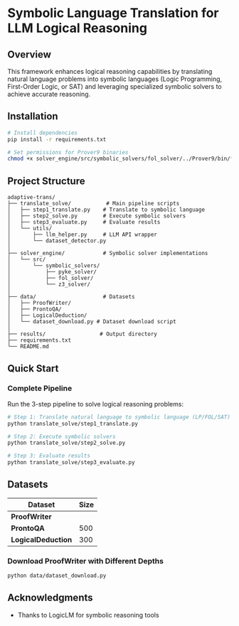 # Symbolic Language Translation for LLM Logical Reasoning

## Overview

This framework enhances logical reasoning capabilities by translating natural language problems into symbolic languages (Logic Programming, First-Order Logic, or SAT) and leveraging specialized symbolic solvers to achieve accurate reasoning.

## Installation

```bash
# Install dependencies
pip install -r requirements.txt

# Set permissions for Prover9 binaries
chmod +x solver_engine/src/symbolic_solvers/fol_solver/../Prover9/bin/*
```

## Project Structure

```
adaptive-trans/
├── translate_solve/           # Main pipeline scripts
│   ├── step1_translate.py    # Translate to symbolic language
│   ├── step2_solve.py        # Execute symbolic solvers
│   ├── step3_evaluate.py     # Evaluate results
│   └── utils/                
│       ├── llm_helper.py     # LLM API wrapper
│       └── dataset_detector.py 
│
├── solver_engine/            # Symbolic solver implementations
│   └── src/
│       └── symbolic_solvers/
│           ├── pyke_solver/    
│           ├── fol_solver/   
│           └── z3_solver/  
│
├── data/                     # Datasets
│   ├── ProofWriter/         
│   ├── ProntoQA/           
│   ├── LogicalDeduction/   
│   └── dataset_download.py # Dataset download script
│
├── results/                 # Output directory
├── requirements.txt         
└── README.md               
```

## Quick Start

### Complete Pipeline

Run the 3-step pipeline to solve logical reasoning problems:

```bash
# Step 1: Translate natural language to symbolic language (LP/FOL/SAT)
python translate_solve/step1_translate.py

# Step 2: Execute symbolic solvers
python translate_solve/step2_solve.py

# Step 3: Evaluate results
python translate_solve/step3_evaluate.py
```


## Datasets

| Dataset | Size |
|---------|------|
| **ProofWriter** |
| **ProntoQA** | 500 |
| **LogicalDeduction** | 300 |

### Download ProofWriter with Different Depths
```bash
python data/dataset_download.py
```

## Acknowledgments

- Thanks to LogicLM for symbolic reasoning tools

